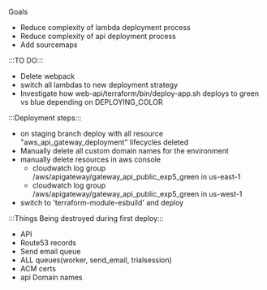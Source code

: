 Goals
- Reduce complexity of lambda deployment process
- Reduce complexity of api deployment process
- Add sourcemaps

:::TO DO:::
- Delete webpack
- switch all lambdas to new deployment strategy
- Investigate how web-api/terraform/bin/deploy-app.sh deploys to green vs blue depending on DEPLOYING_COLOR

:::Deployment steps:::
- on staging branch deploy with all resource "aws_api_gateway_deployment" lifecycles deleted
- Manually delete all custom domain names for the environment
- manually delete resources in aws console
  - cloudwatch log group /aws/apigateway/gateway_api_public_exp5_green in us-east-1
  - cloudwatch log group /aws/apigateway/gateway_api_public_exp5_green in us-west-1
- switch to 'terraform-module-esbuild' and deploy





:::Things Being destroyed during first deploy:::
- API
- Route53 records
- Send email queue
- ALL queues(worker, send_email, trialsession)
- ACM certs
- api Domain names
